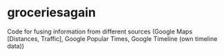 # groceriesagain
Code for fusing information from different sources (Google Maps [Distances, Traffic], Google Popular Times, Google Timeline (own timeline data))
